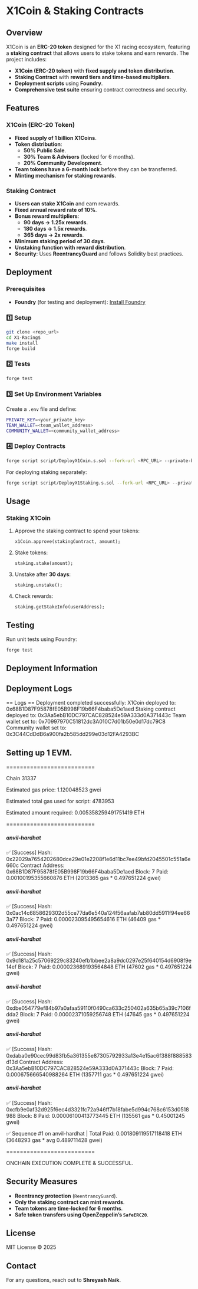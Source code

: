 # X1Coin & Staking Contracts

## Overview
X1Coin is an **ERC-20 token** designed for the X1 racing ecosystem, featuring a **staking contract** that allows users to stake tokens and earn rewards. The project includes:
- **X1Coin (ERC-20 token)** with **fixed supply and token distribution**.
- **Staking Contract** with **reward tiers and time-based multipliers**.
- **Deployment scripts** using **Foundry**.
- **Comprehensive test suite** ensuring contract correctness and security.

## Features
###  X1Coin (ERC-20 Token)
- **Fixed supply of 1 billion X1Coins**.
- **Token distribution**:
  - **50% Public Sale**.
  - **30% Team & Advisors** (locked for 6 months).
  - **20% Community Development**.
- **Team tokens have a 6-month lock** before they can be transferred.
- **Minting mechanism for staking rewards**.

###  Staking Contract
- **Users can stake X1Coin** and earn rewards.
- **Fixed annual reward rate of 10%**.
- **Bonus reward multipliers**:
  - **90 days → 1.25x rewards**.
  - **180 days → 1.5x rewards**.
  - **365 days → 2x rewards**.
- **Minimum staking period of 30 days**.
- **Unstaking function with reward distribution**.
- **Security**: Uses **ReentrancyGuard** and follows Solidity best practices.

## Deployment
### **Prerequisites**
- **Foundry** (for testing and deployment): [Install Foundry](https://getfoundry.sh/)

### **1️⃣ Setup**
```sh
git clone <repo_url>
cd X1-Racing$
make install
forge build
```

### **2️⃣ Tests**
```sh
forge test
```

### **3️⃣ Set Up Environment Variables**
Create a `.env` file and define:
```sh
PRIVATE_KEY=<your_private_key>
TEAM_WALLET=<team_wallet_address>
COMMUNITY_WALLET=<community_wallet_address>
```

### **4️⃣ Deploy Contracts**
```sh
forge script script/DeployX1Coin.s.sol --fork-url <RPC_URL> --private-key $PRIVATE_KEY --broadcast
```

For deploying staking separately:
```sh
forge script script/DeployX1Staking.s.sol --fork-url <RPC_URL> --private-key $PRIVATE_KEY --broadcast
```

## Usage
### **Staking X1Coin**
1. Approve the staking contract to spend your tokens:
   ```solidity
   x1Coin.approve(stakingContract, amount);
   ```
2. Stake tokens:
   ```solidity
   staking.stake(amount);
   ```
3. Unstake after **30 days**:
   ```solidity
   staking.unstake();
   ```
4. Check rewards:
   ```solidity
   staking.getStakeInfo(userAddress);
   ```

## Testing
Run unit tests using Foundry:
```sh
forge test
```
## Deployment Information
## Deployment Logs
== Logs ==
  Deployment completed successfully:
  X1Coin deployed to: 0x68B1D87F95878fE05B998F19b66F4baba5De1aed
  Staking contract deployed to: 0x3Aa5ebB10DC797CAC828524e59A333d0A371443c
  Team wallet set to: 0x70997970C51812dc3A010C7d01b50e0d17dc79C8
  Community wallet set to: 0x3C44CdDdB6a900fa2b585dd299e03d12FA4293BC

## Setting up 1 EVM.

==========================

Chain 31337

Estimated gas price: 1.120048523 gwei

Estimated total gas used for script: 4783953

Estimated amount required: 0.005358259491751419 ETH

==========================

##### anvil-hardhat
✅  [Success] Hash: 0x22029a7654202680dce29e01e2208f1e6d11bc7ee49bfd2045501c551a6e660c
Contract Address: 0x68B1D87F95878fE05B998F19b66F4baba5De1aed
Block: 7
Paid: 0.00100195355660876 ETH (2013365 gas * 0.497651224 gwei)


##### anvil-hardhat
✅  [Success] Hash: 0x0ac14c6858629302d55ce77da6e540a124f56aafab7ab80dd5911f94ee663a77
Block: 7
Paid: 0.000023095495654616 ETH (46409 gas * 0.497651224 gwei)


##### anvil-hardhat
✅  [Success] Hash: 0x9d181a25c57069229c83240efb1bbee2a8a9dc0297e25f640154d6908f9e14ef
Block: 7
Paid: 0.000023689193564848 ETH (47602 gas * 0.497651224 gwei)


##### anvil-hardhat
✅  [Success] Hash: 0xdbe054779ef84b97a0afaa59110f0490ca633c250402a635b65a39c7106fdda2
Block: 7
Paid: 0.00002371059256748 ETH (47645 gas * 0.497651224 gwei)


##### anvil-hardhat
✅  [Success] Hash: 0xdaba0e90cec99d83fb5a361355e87305792933a13e4e15ac6f388f888583d13d
Contract Address: 0x3Aa5ebB10DC797CAC828524e59A333d0A371443c
Block: 7
Paid: 0.000675666540988264 ETH (1357711 gas * 0.497651224 gwei)


##### anvil-hardhat
✅  [Success] Hash: 0xcfb9e0af32d925f6ec4d3321fc72a946ff7b18fabe5d994c768c6153d0518988
Block: 8
Paid: 0.00006100413773445 ETH (135561 gas * 0.45001245 gwei)

✅ Sequence #1 on anvil-hardhat | Total Paid: 0.001809119517118418 ETH (3648293 gas * avg 0.489711428 gwei)
                                                                                                                                           

==========================

ONCHAIN EXECUTION COMPLETE & SUCCESSFUL.

## Security Measures
- **Reentrancy protection** (`ReentrancyGuard`).
- **Only the staking contract can mint rewards**.
- **Team tokens are time-locked for 6 months**.
- **Safe token transfers using OpenZeppelin’s `SafeERC20`**.

## License
MIT License © 2025

## Contact
For any questions, reach out to **Shreyash Naik**.



